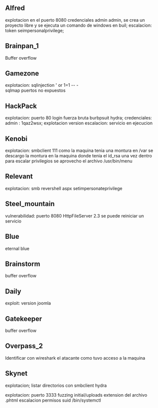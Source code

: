 ## Alfred
explotacion en el puerto 8080 credenciales admin admin, se crea un proyecto libre y se ejecuta un comando de windows en buil;
escalacion: token seimpersonalprivilege;

## Brainpan_1
Buffer overflow

## Gamezone
explotacion: sqlinjection ' or 1=1 -- -\
sqlmap
puertos no expuestos


## HackPack
explotacion: puerto 80 login fuerza bruta burbpsuit hydra;
credenciales: admin : 1qaz2wsx;
explotacion version
escalacion: servicio en ejecucion


## Kenobi
explotacion: smbclient
111
como la maquina tenia una montura en /var se descargo la montura en la maquina donde tenia el id_rsa
una vez dentro para escalar privilegios se aprovecho el archivo /usr/bin/menu

## Relevant
explotacion: smb
revershell aspx
setimpersonateprivilege

## Steel_mountain
vulnerabilidad: puerto 8080
HttpFileServer 2.3
se puede reiniciar un servicio

## Blue
eternal blue

## Brainstorm
buffer overflow

## Daily
exploit: version joomla

## Gatekeeper
buffer overflow

## Overpass_2                                                                              
Identificar con wireshark el atacante como tuvo acceso a la maquina

## Skynet
explotacion; listar directorios con smbclient
hydra


explotacion:
puerto 3333
fuzzing initial/uploads
extension del archivo .phtml
escalacion permisos suid /bin/systemctl
